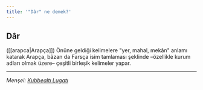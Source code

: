```yaml
---
title: '"Dâr" ne demek?'
---
```


## Dâr
([[arapca|Arapça]]) Önüne geldiği kelimelere "yer, mahal, mekân" anlamı katarak Arapça, bâzan da Farsça isim tamlaması şeklinde –özellikle kurum adları olmak üzere– çeşitli birleşik kelimeler yapar.

---
*Menşei: [Kubbealtı Lugatı](https://www.lugatim.com/s/Dâr)*